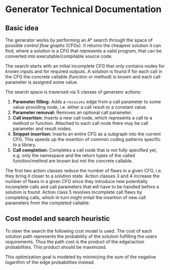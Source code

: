 # Generator Technical Documentation

## Basic idea

The generator works by performing an A\* search through the space of possible *control flow graphs* (CFGs).
It returns the cheapest solution it can find, where a solution is a CFG that represents a valid program, that can be converted into executable/compilable source code.

The search starts with an initial incomplete CFG that only contains nodes for known inputs and for required outputs.
A solution is found if for each call in the CFG the concrete callable (function or method) is known and each call parameter is assigned some value.

The search space is traversed via 5 classes of generator actions:
1. **Parameter filling:** Adds a `receives` edge from a call parameter to some value-providing node, i.e. either a call result or a constant value.
2. **Parameter removal:** Removes an optional call parameter.
3. **Call insertion:** Inserts a new call node, which represents a call to a method or function. 
	Attached to each call node there may be call parameter and result nodes.
4. **Snippet insertion:** Inserts an entire CFG as a subgraph into the current CFG. This speeds up the insertion of common coding patterns specific to a library.
5. **Call completion:** Completes a call node that is not fully specified yet, e.g. only the namespace and the return types of the called function/method are known but not the concrete callable.

The first two action classes reduce the number of flaws in a given CFG, i.e. they bring it closer to a solution state.
Action classes 3 and 4 increase the number of flaws in a given CFG since they introduce new potentially incomplete calls and call parameters that will have to be handled before a solution is found.
Action class 5 resolves incomplete call flaws by completing calls, which in turn might entail the insertion of new call parameters from the completed callable.

## Cost model and search heuristic

To steer the search the following cost model is used.
The cost of each solution path represents the probability of the solution fulfilling the users requirements.
Thus the path cost is the product of the edge/action probabilities.
This product should be maximized.

This optimization goal is modeled by minimizing the sum of the negative logarithm of the edge probabilities instead.
